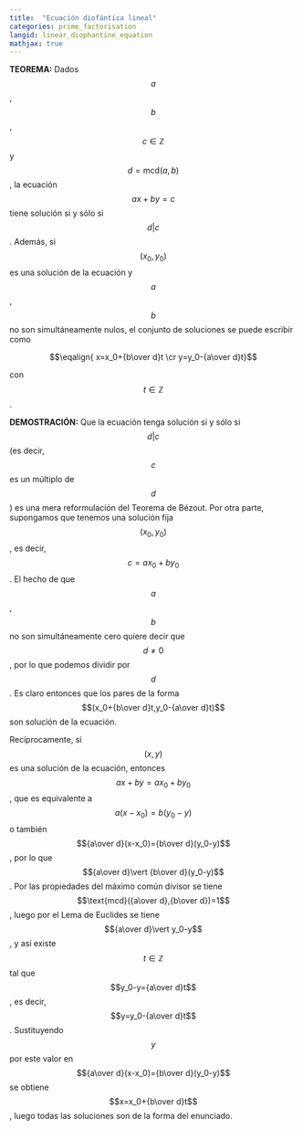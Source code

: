```yaml
---
title:  "Ecuación diofántica lineal"
categories: prime_factorisation
langid: linear_diophantine_equation
mathjax: true
---
```


<b>TEOREMA:</b> Dados $$a$$, $$b$$, $$c\in\mathbb{Z}$$ y $$d=\text{mcd}(a,b)$$, la ecuación $$ax+by=c$$ tiene solución si y sólo si $$d\vert c$$. Además, si $$(x_0,y_0)$$ es una solución de la ecuación y $$a$$, $$b$$ no son simultáneamente nulos, el conjunto de soluciones se puede escribir como 

$$\eqalign{
x=x_0+{b\over d}t \cr
y=y_0-{a\over d}t}$$

con $$t\in\mathbb{Z}$$.

<b>DEMOSTRACIÓN:</b>  Que la ecuación tenga solución si y sólo si $$d\vert c$$ (es decir, $$c$$ es un múltiplo de $$d$$) es una mera reformulación del Teorema de Bézout. Por otra parte, supongamos que tenemos una solución fija $$(x_0,y_0)$$, es decir, $$c=ax_0+by_0$$. El hecho de que $$a$$, $$b$$ no son simultáneamente cero quiere decir que $$d\ne0$$, por lo que podemos dividir por $$d$$. Es claro entonces que los pares de la forma $$(x_0+{b\over d}t,y_0-{a\over d}t)$$ son solución de la ecuación.

Recíprocamente, si $$(x,y)$$ es una solución de la ecuación, entonces $$ax+by=ax_0+by_0$$, que es equivalente a $$a(x-x_0)=b(y_0-y)$$ o también  $${a\over d}(x-x_0)={b\over d}(y_0-y)$$, por lo que $${a\over d}\vert {b\over d}(y_0-y)$$. Por las propiedades del máximo común divisor se tiene $$\text{mcd}({a\over d},{b\over d})=1$$, luego por el Lema de Euclides se tiene $${a\over d}\vert y_0-y$$, y así existe $$t\in\mathbb{Z}$$ tal que $$y_0-y={a\over d}t$$, es decir, $$y=y_0-{a\over d}t$$. Sustituyendo $$y$$ por este valor en $${a\over d}(x-x_0)={b\over d}(y_0-y)$$ se obtiene $$x=x_0+{b\over d}t$$, luego todas las soluciones son de la forma del enunciado.